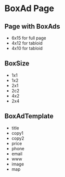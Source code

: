 # BoxAd Page

## Page with BoxAds

- 6x15 for full page
- 4x12 for tabloid
- 4x10 for tabloid

## BoxSize

- 1x1
- 1x2
- 2x1
- 2c2
- 4x2
- 2x4

## BoxAdTemplate

- title
- copy1
- copy2
- price
- phone
- email
- www
- image
- map
